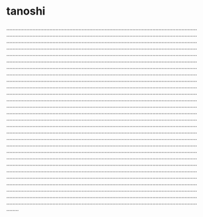 # tanoshi

........................................................................................................................................................................................................................................................................................................................................................................................................................................................................................................................................................................................................................................................................................................................................................................................................................................................................................................................................................................................................................................................................................................................................................................................................................................................................................................................................................................................................................................................................................................................................................................................................................................................................................................................................................................................................................................................................................................................................................................................................................................................................................................................................................................................................................................................................................................................................................................................................................................................................................................................................................................................................................................................................................................................................................................................................................................................................................................................................................................................................................................................................................................................................................................................................................................................................................................................................................................................................................................................................................................................................................................................................................